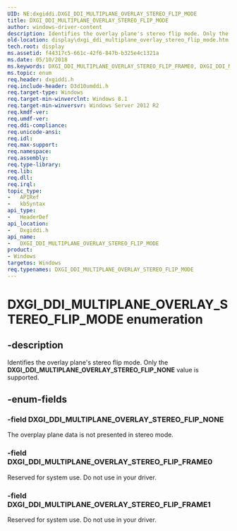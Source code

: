 ```yaml
---
UID: NE:dxgiddi.DXGI_DDI_MULTIPLANE_OVERLAY_STEREO_FLIP_MODE
title: DXGI_DDI_MULTIPLANE_OVERLAY_STEREO_FLIP_MODE
author: windows-driver-content
description: Identifies the overlay plane's stereo flip mode. Only the DXGI_DDI_MULTIPLANE_OVERLAY_STEREO_FLIP_NONE value is supported.
old-location: display\dxgi_ddi_multiplane_overlay_stereo_flip_mode.htm
tech.root: display
ms.assetid: f44317c5-661c-42f6-847b-b325e4c1321a
ms.date: 05/10/2018
ms.keywords: DXGI_DDI_MULTIPLANE_OVERLAY_STEREO_FLIP_FRAME0, DXGI_DDI_MULTIPLANE_OVERLAY_STEREO_FLIP_FRAME1, DXGI_DDI_MULTIPLANE_OVERLAY_STEREO_FLIP_MODE, DXGI_DDI_MULTIPLANE_OVERLAY_STEREO_FLIP_MODE enumeration [Display Devices], DXGI_DDI_MULTIPLANE_OVERLAY_STEREO_FLIP_NONE, display.dxgi_ddi_multiplane_overlay_stereo_flip_mode, dxgiddi/DXGI_DDI_MULTIPLANE_OVERLAY_STEREO_FLIP_FRAME0, dxgiddi/DXGI_DDI_MULTIPLANE_OVERLAY_STEREO_FLIP_FRAME1, dxgiddi/DXGI_DDI_MULTIPLANE_OVERLAY_STEREO_FLIP_MODE, dxgiddi/DXGI_DDI_MULTIPLANE_OVERLAY_STEREO_FLIP_NONE
ms.topic: enum
req.header: dxgiddi.h
req.include-header: D3d10umddi.h
req.target-type: Windows
req.target-min-winverclnt: Windows 8.1
req.target-min-winversvr: Windows Server 2012 R2
req.kmdf-ver: 
req.umdf-ver: 
req.ddi-compliance: 
req.unicode-ansi: 
req.idl: 
req.max-support: 
req.namespace: 
req.assembly: 
req.type-library: 
req.lib: 
req.dll: 
req.irql: 
topic_type:
-	APIRef
-	kbSyntax
api_type:
-	HeaderDef
api_location:
-	Dxgiddi.h
api_name:
-	DXGI_DDI_MULTIPLANE_OVERLAY_STEREO_FLIP_MODE
product:
- Windows
targetos: Windows
req.typenames: DXGI_DDI_MULTIPLANE_OVERLAY_STEREO_FLIP_MODE
---
```


# DXGI_DDI_MULTIPLANE_OVERLAY_STEREO_FLIP_MODE enumeration


## -description


Identifies the overlay plane's stereo flip mode. Only the <b>DXGI_DDI_MULTIPLANE_OVERLAY_STEREO_FLIP_NONE</b> value is supported.


## -enum-fields




### -field DXGI_DDI_MULTIPLANE_OVERLAY_STEREO_FLIP_NONE

The overplay plane data is not presented in stereo mode.


### -field DXGI_DDI_MULTIPLANE_OVERLAY_STEREO_FLIP_FRAME0

Reserved for system use. Do not use in your driver.


### -field DXGI_DDI_MULTIPLANE_OVERLAY_STEREO_FLIP_FRAME1

Reserved for system use. Do not use in your driver.

